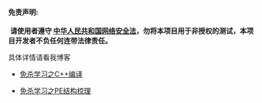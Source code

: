 #### 免责声明:

​      **请使用者遵守 [中华人民共和国网络安全法](http://www.cac.gov.cn/2016-11/07/c_1119867116.htm)，勿将本项目用于非授权的测试，本项目开发者不负任何连带法律责任。**



具体详情请看我博客

- [免杀学习之C++编译](https://www.ascotbe.com/2020/03/07/%E5%85%8D%E6%9D%80%E5%AD%A6%E4%B9%A0%E4%B9%8BC++%E7%BC%96%E8%AF%91/)

- [免杀学习之PE结构梳理](https://www.ascotbe.com/2020/03/23/%E5%85%8D%E6%9D%80%E5%AD%A6%E4%B9%A0%E4%B9%8BPE%E7%BB%93%E6%9E%84%E6%A2%B3%E7%90%86/)
